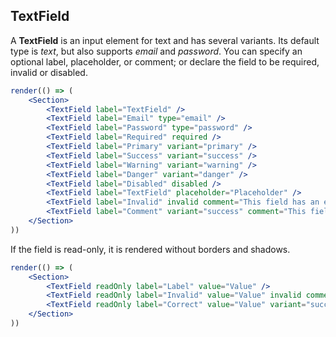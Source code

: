 ## TextField

A **TextField** is an input element for text and has several variants. Its default type is _text_, but also supports _email_ and _password_. You can specify an optional label, placeholder, or comment; or declare the field to be required, invalid or disabled.

```jsx
render(() => (
	<Section>
		<TextField label="TextField" />
		<TextField label="Email" type="email" />
		<TextField label="Password" type="password" />
		<TextField label="Required" required />
		<TextField label="Primary" variant="primary" />
		<TextField label="Success" variant="success" />
		<TextField label="Warning" variant="warning" />
		<TextField label="Danger" variant="danger" />
		<TextField label="Disabled" disabled />
		<TextField label="TextField" placeholder="Placeholder" />
		<TextField label="Invalid" invalid comment="This field has an error" />
		<TextField label="Comment" variant="success" comment="This field is correct" />
	</Section>
))
```

If the field is read-only, it is rendered without borders and shadows.

```jsx
render(() => (
	<Section>
		<TextField readOnly label="Label" value="Value" />
		<TextField readOnly label="Invalid" value="Value" invalid comment="This field has errors" />
		<TextField readOnly label="Correct" value="Value" variant="success" comment="This field is correct" />
	</Section>
))
```
